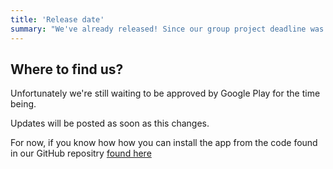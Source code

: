 ```yaml
---
title: 'Release date'
summary: "We've already released! Since our group project deadline was 16th April 2021 this is when we brought you the app."
---
```


## Where to find us?

Unfortunately we're still waiting to be approved by Google Play for the time being.

Updates will be posted as soon as this changes.

For now, if you know how how you can install the app from the code found in our GitHub repositry [found here](https://github.com/LefalChizzle/X15Symput)
